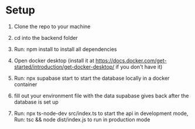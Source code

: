 # Setup

1. Clone the repo to your machine

2. cd into the backend folder

3. Run: npm install to install all dependencies

4. Open docker desktop (install it at https://docs.docker.com/get-started/introduction/get-docker-desktop/ if you don't have it)

5. Run: npx supabase start to start the database locally in a docker container

6. fill out your environment file with the data supabase gives back after the database is set up

7. Run: npx ts-node-dev src/index.ts to start the api in development mode, Run: tsc && node dist/index.js to run in production mode
